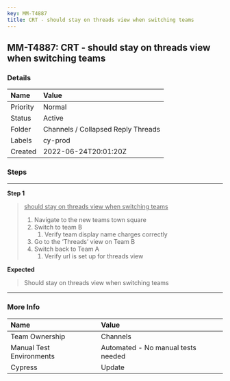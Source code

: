 ```yaml
---
key: MM-T4887
title: CRT - should stay on threads view when switching teams
---
```


## MM-T4887: CRT - should stay on threads view when switching teams

### Details

| Name     | Value                              |
| :------- | :--------------------------------- |
| Priority | Normal                             |
| Status   | Active                             |
| Folder   | Channels / Collapsed Reply Threads |
| Labels   | cy-prod                            |
| Created  | 2022-06-24T20:01:20Z               |

### Steps

<hr/>

**Step 1**

> <article><u>should stay on threads view when switching teams<br /></u><ol><li>Navigate to the new teams town square</li><li>Switch to team B<ol><li>Verify team display name charges correctly</li></ol></li><li>Go to the ‘Threads’ view on Team B</li><li>Switch back to Team A<ol><li>Verify url is set up for threads view</li></ol></li></ol></article>

**Expected**

> <article>Should stay on threads view when switching teams<u><br /></u></article>

<hr/>

### More Info

| Name                     | Value                              |
| :----------------------- | :--------------------------------- |
| Team Ownership           | Channels                           |
| Manual Test Environments | Automated - No manual tests needed |
| Cypress                  | Update                             |
